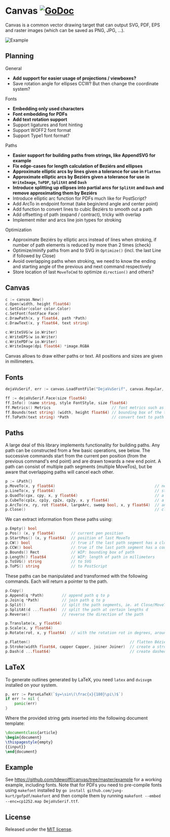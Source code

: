 # Canvas <a name="canvas"></a> [![GoDoc](http://godoc.org/github.com/tdewolff/canvas?status.svg)](http://godoc.org/github.com/tdewolff/canvas)

Canvas is a common vector drawing target that can output SVG, PDF, EPS and raster images (which can be saved as PNG, JPG, ...).

![Example](https://raw.githubusercontent.com/tdewolff/canvas/master/example/example.png)


## Planning

General

* **Add support for easier usage of projections / viewboxes?**
* Save rotation angle for ellipses CCW? But then change the coordinate system?

Fonts

* **Embedding only used characters**
* **Font embedding for PDFs**
* **Add text rotation support**
* Support ligatures and font hinting
* Support WOFF2 font format
* Support Type1 font format?

Paths

* **Easier support for building paths from strings, like AppendSVG for example**
* **Fix edge-cases for length calculation of Beziérs and ellipses**
* **Approximate elliptic arcs by lines given a tolerance for use in `Flatten`**
* **Approximate elliptic arcs by Beziérs given a tolerance for use in `WriteImage`, `ToPDF`, `SplitAt` and `Dash`**
* **Introduce splitting up ellipses into partial arcs for `SplitAt` and `Dash` and remove approximating them by Beziérs**
* Introduce elliptic arc function for PDFs much like for PostScript?
* Add ArcTo in endpoint format (take begin/end angle and center point)
* Add function to convert lines to cubic Beziérs to smooth out a path
* Add offsetting of path (expand / contract), tricky with overlap
* Implement miter and arcs line join types for stroking

Optimization

* Approximate Beziérs by elliptic arcs instead of lines when stroking, if number of path elements is reduced by more than 2 times (check)
* Optimize/minify paths from and to SVG in `Optimize()` (incl. the last Line if followed by Close)
* Avoid overlapping paths when stroking, we need to know the ending and starting angle of the previous and next command respectively
* Store location of last `MoveToCmd` to optimize `direction()` and others?


## Canvas
``` go
c := canvas.New()
c.Open(width, height float64)
c.SetColor(color color.Color)
c.SetFont(fontFace Face)
c.DrawPath(x, y float64, path *Path)
c.DrawText(x, y float64, text string)

c.WriteSVG(w io.Writer)
c.WriteEPS(w io.Writer)
c.WritePDF(w io.Writer)
c.WriteImage(dpi float64) *image.RGBA
```

Canvas allows to draw either paths or text. All positions and sizes are given in millimeters.

## Fonts
``` go
dejaVuSerif, err := canvas.LoadFontFile("DejaVuSerif", canvas.Regular, "DejaVuSerif.ttf")  // TTF, OTF or WOFF

ff := dejaVuSerif.Face(size float64)
ff.Info() (name string, style FontStyle, size float64)
ff.Metrics() Metrics                           // font metrics such as line height
ff.Bounds(text string) (width, height float64) // bounding box of the text in mm, processes new lines
ff.ToPath(text string) *Path                   // convert text to path
```


## Paths
A large deal of this library implements functionality for building paths. Any path can be constructed from a few basic operations, see below. The successive commands start from the current pen position (from the previous command's end point) and are drawn towards a new end point. A path can consist of multiple path segments (multiple MoveTos), but be aware that overlapping paths will cancel each other.

``` go
p := &Path{}
p.MoveTo(x, y float64)                                            // new path segment starting at (x,y)
p.LineTo(x, y float64)                                            // straight line to (x,y)
p.QuadTo(cpx, cpy, x, y float64)                                  // a quadratic Bézier with control point (cpx,cpy) and end point (x,y)
p.CubeTo(cp1x, cp1y, cp2x, cp2y, x, y float64)                    // a cubic Bézier with control points (cp1x,cp1y), (cp2x,cp2y) and end point (x,y)
p.ArcTo(rx, ry, rot float64, largeArc, sweep bool, x, y float64)  // an arc of an ellipse with radii (rx,ry), rotated by rot (in degrees), with flags largeArc and sweep (booleans, see https://www.w3.org/TR/SVG/paths.html#PathDataEllipticalArcCommands)
p.Close()                                                         // close the path, essentially a LineTo to the last MoveTo location
```

We can extract information from these paths using:

``` go
p.Empty() bool
p.Pos() (x, y float64)       // current pen position
p.StartPos() (x, y float64)  // position of last MoveTo
p.CW() bool                  // true if the last path segment has a clockwise direction
p.CCW() bool                 // true if the last path segment has a counter clockwise direction
p.Bounds() Rect              // WIP: bounding box of path
p.Length() float64           // WIP: length of path in millimeters
p.ToSVG() string             // to SVG
p.ToPS() string              // to PostScript
```

These paths can be manipulated and transformed with the following commands. Each will return a pointer to the path.

``` go
p.Copy()
p.Append(q *Path)        // append path q to p
p.Join(q *Path)          // join path q to p
p.Split()                // split the path segments, ie. at Close/MoveTo
p.SplitAt(d ...float64)  // split the path at certain lengths d
p.Reverse()              // reverse the direction of the path

p.Translate(x, y float64)
p.Scale(x, y float64)
p.Rotate(rot, x, y float64)  // with the rotation rot in degrees, around point (x,y)

p.Flatten()                                            // flatten Bézier and arc commands to straight lines
p.Stroke(width float64, capper Capper, joiner Joiner)  // create a stroke from a path of certain width, using capper and joiner for caps and joins
p.Dash(d ...float64)                                   // create dashed path with lengths d which are alternating the dash and the space
```


## LaTeX
To generate outlines generated by LaTeX, you need `latex` and `dvisvgm` installed on your system.

``` go
p, err := ParseLaTeX(`$y=\sin\(\frac{x}{180}\pi\)$`)
if err != nil {
    panic(err)
}
```

Where the provided string gets inserted into the following document template:

``` latex
\documentclass{article}
\begin{document}
\thispagestyle{empty}
{{input}}
\end{document}
```


## Example
See https://github.com/tdewolff/canvas/tree/master/example for a working example, including fonts. Note that for PDFs you need to pre-compile fonts using `makefont` installed by `go install github.com/jung-kurt/gofpdf/makefont` and then compile them by running `makefont --embed --enc=cp1252.map DejaVuSerif.ttf`.


## License
Released under the [MIT license](LICENSE.md).
